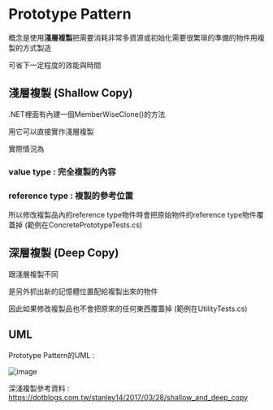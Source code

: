 Prototype Pattern
=====

概念是使用**淺層複製**把需要消耗非常多資源或初始化需要很繁瑣的準備的物件用複製的方式製造

可省下一定程度的效能與時間

## 淺層複製 (Shallow Copy)

.NET裡面有內建一個MemberWiseClone()的方法

用它可以直接實作淺層複製

實際情況為

### value type : 完全複製的內容

### reference type : 複製的參考位置

所以修改複製品內的reference type物件時會把原始物件的reference type物件覆蓋掉 (範例在ConcretePrototypeTests.cs)

## 深層複製 (Deep Copy)

跟淺層複製不同

是另外抓出新的記憶體位置配給複製出來的物件

因此如果修改複製品也不會把原來的任何東西覆蓋掉 (範例在UtilityTests.cs)

## UML

Prototype Pattern的UML : 

![image](https://www.dofactory.com/img/diagrams/net/prototype.gif)

深淺複製參考資料 : https://dotblogs.com.tw/stanley14/2017/03/28/shallow_and_deep_copy
